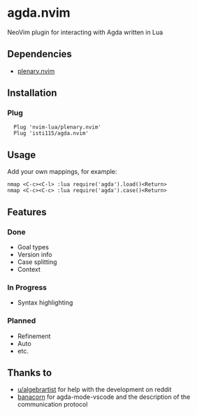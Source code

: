 # agda.nvim
NeoVim plugin for interacting with Agda written in Lua

## Dependencies
- [plenary.nvim](https://github.com/nvim-lua/plenary.nvim)

## Installation

### Plug
```
  Plug 'nvim-lua/plenary.nvim'
  Plug 'isti115/agda.nvim'
```

## Usage
Add your own mappings, for example:
```
nmap <C-c><C-l> :lua require('agda').load()<Return>
nmap <C-c><C-c> :lua require('agda').case()<Return>
```

## Features

### Done
- Goal types
- Version info
- Case splitting
- Context

### In Progress
- Syntax highlighting

### Planned
- Refinement
- Auto
- etc.

## Thanks to
- [u/algebrartist](https://www.reddit.com/r/agda/comments/qamibt/comment/hhm6jke) for help with the development on reddit
- [banacorn](https://github.com/banacorn/agda-mode-vscode) for agda-mode-vscode and the description of the communication protocol
